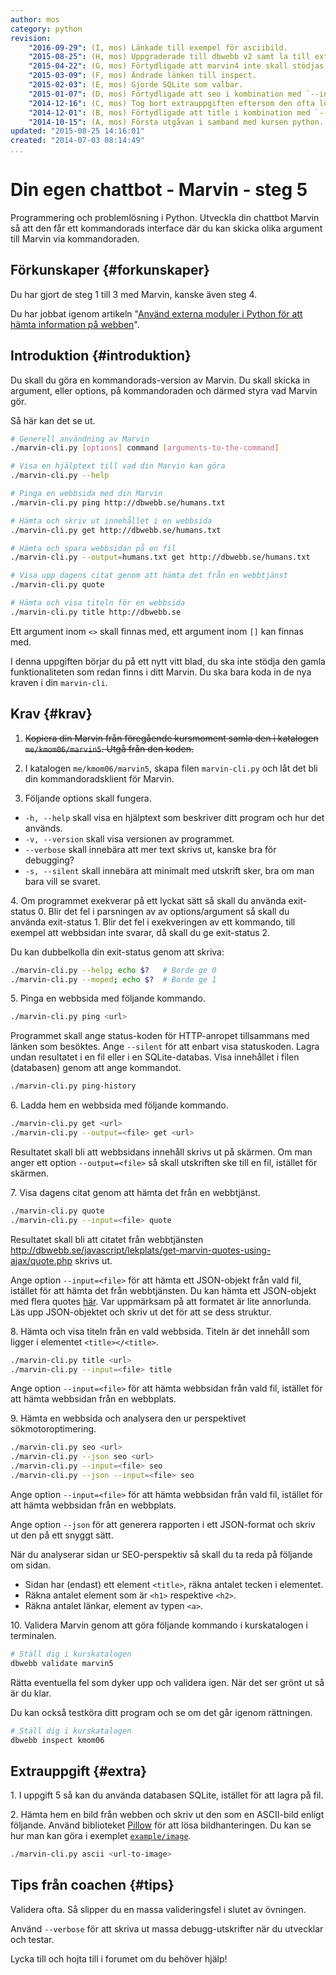 ```yaml
---
author: mos
category: python
revision:
    "2016-09-29": (I, mos) Länkade till exempel för asciibild.
    "2015-08-25": (H, mos) Uppgraderade till dbwebb v2 samt la till extrauppgift om ascii-bild.
    "2015-04-22": (G, mos) Förtydligade att marvin4 inte skall stödjas.
    "2015-03-09": (F, mos) Ändrade länken till inspect.
    "2015-02-03": (E, mos) Gjorde SQLite som valbar.
    "2015-01-07": (D, mos) Förtydligade att seo i kombination med `--input` inte behöver url.
    "2014-12-16": (C, mos) Tog bort extrauppgiften eftersom den ofta löstes med extern modul som gjorde uppgiften svår att rättad.
    "2014-12-01": (B, mos) Förtydligade att title i kombination med `--input` inte behöver url.
    "2014-10-15": (A, mos) Första utgåvan i samband med kursen python.
updated: "2015-08-25 14:16:01"
created: "2014-07-03 08:14:49"
...
```

Din egen chattbot - Marvin - steg 5
==================================

Programmering och problemlösning i Python. Utveckla din chattbot Marvin så att den får ett kommandorads interface där du kan skicka olika argument till Marvin via kommandoraden.

<!--more-->


Förkunskaper {#forkunskaper}
-----------------------

Du har gjort de steg 1 till 3 med Marvin, kanske även steg 4.

Du har jobbat igenom artikeln "[Använd externa moduler i Python för att hämta information på webben](kunskap/anvand-externa-moduler-i-python-for-att-hamta-information-pa-webben)".



Introduktion {#introduktion}
-----------------------

Du skall du göra en kommandorads-version av Marvin. Du skall skicka in argument, eller options, på kommandoraden och därmed styra vad Marvin gör.

Så här kan det se ut.

```bash
# Generell användning av Marvin
./marvin-cli.py [options] command [arguments-to-the-command]

# Visa en hjälptext till vad din Marvin kan göra
./marvin-cli.py --help

# Pinga en webbsida med din Marvin
./marvin-cli.py ping http://dbwebb.se/humans.txt

# Hämta och skriv ut innehållet i en webbsida
./marvin-cli.py get http://dbwebb.se/humans.txt

# Hämta och spara webbsidan på en fil
./marvin-cli.py --output=humans.txt get http://dbwebb.se/humans.txt

# Visa upp dagens citat genom att hämta det från en webbtjänst
./marvin-cli.py quote

# Hämta och visa titeln för en webbsida
./marvin-cli.py title http://dbwebb.se
```

Ett argument inom `<>` skall finnas med, ett argument inom `[]` kan finnas med.

I denna uppgiften börjar du på ett nytt vitt blad, du ska inte stödja den gamla funktionaliteten som redan finns i ditt Marvin. Du ska bara koda in de nya kraven i din `marvin-cli`.



Krav {#krav}
-----------------------

1. <strike>Kopiera din Marvin från föregående kursmoment samla den i katalogen `me/kmom06/marvin5`. Utgå från den koden.</strike>



2. I katalogen `me/kmom06/marvin5`, skapa filen `marvin-cli.py` och låt det bli din kommandoradsklient för Marvin.



3. Följande options skall fungera.

* `-h, --help` skall visa en hjälptext som beskriver ditt program och hur det används.
* `-v, --version` skall visa versionen av programmet.
* `--verbose` skall innebära att mer text skrivs ut, kanske bra för debugging?
* `-s, --silent` skall innebära att minimalt med utskrift sker, bra om man bara vill se svaret.



4\. Om programmet exekverar på ett lyckat sätt så skall du använda exit-status 0. Blir det fel i parsningen av av options/argument så skall du använda exit-status 1. Blir det fel i exekveringen av ett kommando, till exempel att webbsidan inte svarar, då skall du ge exit-status 2.

Du kan dubbelkolla din exit-status genom att skriva:

```bash
./marvin-cli.py --help; echo $?   # Borde ge 0
./marvin-cli.py --moped; echo $?  # Borde ge 1
```



5\. Pinga en webbsida med följande kommando.

```bash
./marvin-cli.py ping <url>
```

Programmet skall ange status-koden för HTTP-anropet tillsammans med länken som besöktes. Ange `--silent` för att enbart visa statuskoden. Lagra undan resultatet i en fil eller i en SQLite-databas. Visa innehållet i filen (databasen) genom att ange kommandot.

```bash
./marvin-cli.py ping-history
```



6\. Ladda hem en webbsida med följande kommando.

```bash
./marvin-cli.py get <url>
./marvin-cli.py --output=<file> get <url>
```

Resultatet skall bli att webbsidans innehåll skrivs ut på skärmen. Om man anger ett option `--output=<file>` så skall utskriften ske till en fil, istället för skärmen.



7\. Visa dagens citat genom att hämta det från en webbtjänst.

```bash
./marvin-cli.py quote
./marvin-cli.py --input=<file> quote
```

Resultatet skall bli att citatet från webbtjänsten http://dbwebb.se/javascript/lekplats/get-marvin-quotes-using-ajax/quote.php skrivs ut.

Ange option `--input=<file>` för att hämta ett JSON-objekt från vald fil, istället för att hämta det från webbtjänsten. Du kan hämta ett JSON-objekt med flera quotes [här](javascript/lekplats/get-marvin-quotes-using-ajax/quote.php?all). Var uppmärksam på att formatet är lite annorlunda. Läs upp JSON-objektet och skriv ut det för att se dess struktur.



8\. Hämta och visa titeln från en vald webbsida. Titeln är det innehåll som ligger i elementet `<title></<title>`.

```bash
./marvin-cli.py title <url>
./marvin-cli.py --input=<file> title
```

Ange option `--input=<file>` för att hämta webbsidan från vald fil, istället för att hämta webbsidan från en webbplats.



9\. Hämta en webbsida och analysera den ur perspektivet sökmotoroptimering.

```bash
./marvin-cli.py seo <url> 
./marvin-cli.py --json seo <url>
./marvin-cli.py --input=<file> seo
./marvin-cli.py --json --input=<file> seo
```

Ange option `--input=<file>` för att hämta webbsidan från vald fil, istället för att hämta webbsidan från en webbplats.

Ange option `--json` för att generera rapporten i ett JSON-format och skriv ut den på ett snyggt sätt.

När du analyserar sidan ur SEO-perspektiv så skall du ta reda på följande om sidan.

* Sidan har (endast) ett element `<title>`, räkna antalet tecken i elementet.
* Räkna antalet element som är `<h1>` respektive `<h2>`.
* Räkna antalet länkar, element av typen `<a>`.



10\. Validera Marvin genom att göra följande kommando i kurskatalogen i terminalen.

```bash
# Ställ dig i kurskatalogen
dbwebb validate marvin5
```

Rätta eventuella fel som dyker upp och validera igen. När det ser grönt ut så är du klar. 

Du kan också testköra ditt program och se om det går igenom rättningen.

```bash
# Ställ dig i kurskatalogen
dbwebb inspect kmom06
```



Extrauppgift {#extra}
-----------------------

1\. I uppgift 5 så kan du använda databasen SQLite, istället för att lagra på fil.

2\. Hämta hem en bild från webben och skriv ut den som en ASCII-bild enligt följande. Använd biblioteket [Pillow](http://pillow.readthedocs.org/) för att lösa bildhanteringen. Du kan se hur man kan göra i exemplet [`example/image`](https://github.com/dbwebb-se/python/tree/master/example/image).

```bash
./marvin-cli.py ascii <url-to-image> 
```



Tips från coachen {#tips}
-----------------------

Validera ofta. Så slipper du en massa valideringsfel i slutet av övningen.

Använd `--verbose` för att skriva ut massa debugg-utskrifter när du utvecklar och testar.

Lycka till och hojta till i forumet om du behöver hjälp!
